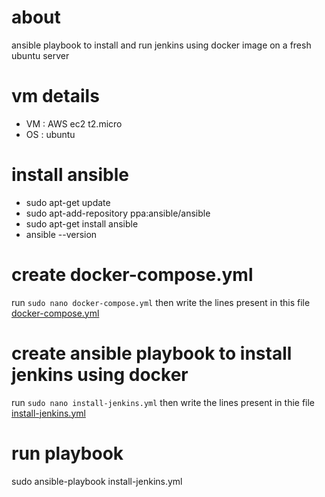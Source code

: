 # about
ansible playbook to install and run jenkins using docker image on a fresh ubuntu server


# vm details
- VM : AWS ec2 t2.micro
- OS : ubuntu 

# install ansible
- sudo apt-get update
- sudo apt-add-repository ppa:ansible/ansible
- sudo apt-get install ansible
- ansible --version

# create docker-compose.yml
run `sudo nano docker-compose.yml` then write the lines present in this file [docker-compose.yml](https://github.com/syedahmedjamil/jenkins-scripts/blob/main/01%20ansible%20jenkins/docker-compose.yml)
    
# create ansible playbook to install jenkins using docker
run `sudo nano install-jenkins.yml` then write the lines present in thie file [install-jenkins.yml](https://github.com/syedahmedjamil/jenkins-scripts/blob/main/01%20ansible%20jenkins/install-jenkins.yml)

# run playbook
sudo ansible-playbook install-jenkins.yml

